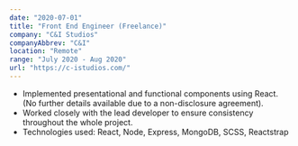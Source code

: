 ```yaml
---
date: "2020-07-01"
title: "Front End Engineer (Freelance)"
company: "C&I Studios"
companyAbbrev: "C&I"
location: "Remote"
range: "July 2020 - Aug 2020"
url: "https://c-istudios.com/"
---
```


- Implemented presentational and functional components using React. (No further details available due to a non-disclosure agreement).
- Worked closely with the lead developer to ensure consistency throughout the whole project.
- Technologies used: ​React, Node, Express, MongoDB, SCSS, Reactstrap
